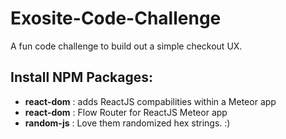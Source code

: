 # Exosite-Code-Challenge
A fun code challenge to build out a simple checkout UX.


## Install NPM Packages:
- **react-dom** : adds ReactJS compabilities within a Meteor app
- **react-dom** : Flow Router for ReactJS Meteor app
- **random-js** : Love them randomized hex strings. :)
